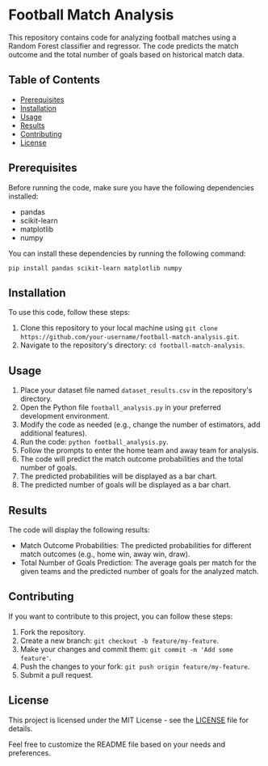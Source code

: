 # Football Match Analysis

This repository contains code for analyzing football matches using a Random Forest classifier and regressor. The code predicts the match outcome and the total number of goals based on historical match data.

## Table of Contents
- [Prerequisites](#prerequisites)
- [Installation](#installation)
- [Usage](#usage)
- [Results](#results)
- [Contributing](#contributing)
- [License](#license)

## Prerequisites

Before running the code, make sure you have the following dependencies installed:

- pandas
- scikit-learn
- matplotlib
- numpy

You can install these dependencies by running the following command:
```
pip install pandas scikit-learn matplotlib numpy
```

## Installation

To use this code, follow these steps:

1. Clone this repository to your local machine using `git clone https://github.com/your-username/football-match-analysis.git`.
2. Navigate to the repository's directory: `cd football-match-analysis`.

## Usage

1. Place your dataset file named `dataset_results.csv` in the repository's directory.
2. Open the Python file `football_analysis.py` in your preferred development environment.
3. Modify the code as needed (e.g., change the number of estimators, add additional features).
4. Run the code: `python football_analysis.py`.
5. Follow the prompts to enter the home team and away team for analysis.
6. The code will predict the match outcome probabilities and the total number of goals.
7. The predicted probabilities will be displayed as a bar chart.
8. The predicted number of goals will be displayed as a bar chart.

## Results

The code will display the following results:

- Match Outcome Probabilities: The predicted probabilities for different match outcomes (e.g., home win, away win, draw).
- Total Number of Goals Prediction: The average goals per match for the given teams and the predicted number of goals for the analyzed match.

## Contributing

If you want to contribute to this project, you can follow these steps:

1. Fork the repository.
2. Create a new branch: `git checkout -b feature/my-feature`.
3. Make your changes and commit them: `git commit -m 'Add some feature'`.
4. Push the changes to your fork: `git push origin feature/my-feature`.
5. Submit a pull request.

## License

This project is licensed under the MIT License - see the [LICENSE](LICENSE) file for details.

Feel free to customize the README file based on your needs and preferences.

